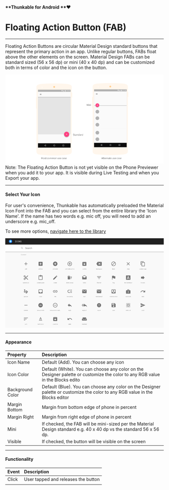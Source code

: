 #### **Thunkable for Android **❤

# Floating Action Button \(FAB\)

---

Floating Action Buttons are circular Material Design standard buttons that represent the primary action in an app. Unlike regular buttons, FABs float above the other elements on the screen. Material Design FABs can be standard sized \(56 x 56 dp\) or mini \(40 x 40 dp\) and can be customized both in terms of color and the icon on the button.



![](/assets/fab-fig-1.png)Note: The Floating Action Button is not yet visible on the Phone Previewer when you add it to your app. It is visible during Live Testing and when you Export your app.

---

#### Select Your Icon

For user's convenience, Thunkable has automatically preloaded the Material Icon Font into the FAB and you can select from the entire library the 'Icon Name'. If the name has two words e.g. mic off, you will need to add an underscore e.g. mic\_off.

To see more options, [navigate here to the library](https://material.io/icons/)

![](/assets/fab-fig-2.png)

---

#### Appea**rance**

| Property | Description |
| :--- | :--- |
| Icon Name | Default \(Add\). You can choose any icon |
| Icon Color | Default \(White\). You can choose any color on the Designer palette or customize the color to any RGB value in the Blocks edito |
| Background Color | Default \(Blue\). You can choose any color on the Designer palette or customize the color to any RGB value in the Blocks editor |
| Margin Bottom | Margin from bottom edge of phone in percent |
| Margin Right | Margin from right edge of phone in percent |
| Mini | If checked, the FAB will be mini-sized per the Material Design standard e.g. 40 x 40 dp vs the standard 56 x 56 dp. |
| Visible | If checked, the button will be visible on the screen |

---

#### Functionality

| Event | Description |
| :--- | :--- |
| Click | User tapped and releases the button |
|  |  |



